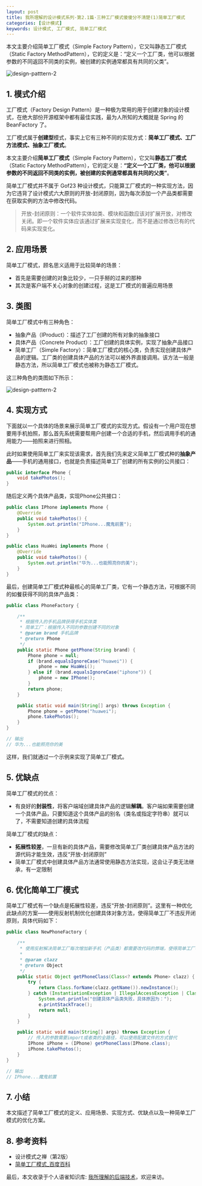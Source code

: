 ```yaml
---
layout: post
title: 我所理解的设计模式系列·第2.1篇·三种工厂模式傻傻分不清楚(1)简单工厂模式
categories: [设计模式]
keywords: 设计模式, 工厂模式, 简单工厂模式
---
```




本文主要介绍简单工厂模式（Simple Factory Pattern），它又叫静态工厂模式（Static Factory MethodPattern），它的定义是：“定义一个工厂类，他可以根据参数的不同返回不同类的实例，被创建的实例通常都具有共同的父类”。



![design-patttern-2](https://cdn.jsdelivr.net/gh/Planeswalker23/image-storage@master/design-pattern/design-patttern-2.1-简单工厂模式-封面.4yrbt80loj40.jpg)



## 1. 模式介绍

工厂模式（Factory Design Pattern）是一种极为常用的用于创建对象的设计模式，在绝大部份开源框架中都有最佳实践，最为人所知的大概就是 Spring 的 BeanFactory 了。

工厂模式属于**创建型**模式，事实上它有三种不同的实现方式：**简单工厂模式、工厂方法模式、抽象工厂模式**。

本文主要介绍**简单工厂模式**（Simple Factory Pattern），它又叫**静态工厂模式**（Static Factory MethodPattern），它的定义是：**“定义一个工厂类，他可以根据参数的不同返回不同类的实例，被创建的实例通常都具有共同的父类”**。

简单工厂模式并不属于 Gof23 种设计模式，只能算工厂模式的一种实现方法，因为它违背了设计模式六大原则的开放-封闭原则，因为每次添加一个产品类都需要在获取实例的方法中修改代码。

> 开放-封闭原则：一个软件实体如类、模块和函数应该对扩展开放，对修改关闭。即一个软件实体应该通过扩展来实现变化，而不是通过修改已有的代码来实现变化。



## 2. 应用场景

简单工厂模式，顾名思义适用于比较简单的场景：

- 首先是需要创建的对象比较少，一只手掰的过来的那种
- 其次是客户端不关心对象的创建过程，这是工厂模式的普遍应用场景



## 3. 类图

简单工厂模式中有三种角色：

- 抽象产品（IProduct）：描述了工厂创建的所有对象的抽象接口
- 具体产品（Concrete Product）：工厂创建的具体实例，实现了抽象产品接口
- 简单工厂（Simple Factory）：简单工厂模式的核心类，负责实现创建具体产品的逻辑。工厂类的创建具体产品的方法可以被外界直接调用。该方法一般是静态方法，所以简单工厂模式也被称为静态工厂模式。

这三种角色的类图如下所示：

![design-patttern-2](https://cdn.jsdelivr.net/gh/Planeswalker23/image-storage@master/design-pattern/design-patttern-2.1-简单工厂模式-类图.5z3mancrxzc0.jpg)



## 4. 实现方式

下面就以一个具体的场景来展示简单工厂模式的实现方式。假设有一个用户现在想要用手机拍照，那么首先系统需要帮用户创建一个合适的手机，然后调用手机的通用能力——拍照来进行照相。

此时如果使用简单工厂来实现该需求，首先我们先来定义简单工厂模式种的**抽象产品**——手机的通用接口，也就是负责描述简单工厂创建的所有实例的公共接口：

````java
public interface Phone {
    void takePhotos();
}
````

随后定义两个具体产品类，实现Phone公共接口：

````java
public class IPhone implements Phone {
    @Override
    public void takePhotos() {
        System.out.println("IPhone...魔鬼前置");
    }
}

public class HuaWei implements Phone {
    @Override
    public void takePhotos() {
        System.out.println("华为...也能照亮你的美");
    }
}
````

最后，创建简单工厂模式种最核心的简单工厂类，它有一个静态方法，可根据不同的如餐获得不同的具体产品类：

````java
public class PhoneFactory {

    /**
     * 根据传入的手机品牌获得手机实体类
     * 简单工厂：根据传入不同的参数创建不同的对象
     * @param brand 手机品牌
     * @return Phone
     */
    public static Phone getPhone(String brand) {
        Phone phone = null;
        if (brand.equalsIgnoreCase("huawei")) {
            phone = new HuaWei();
        } else if (brand.equalsIgnoreCase("iphone")) {
            phone = new IPhone();
        }
        return phone;
    }

    public static void main(String[] args) throws Exception {
        Phone phone = getPhone("huawei");
        phone.takePhotos();
    }
}

// 输出 
// 华为...也能照亮你的美
````

这样，我们就通过一个示例来实现了简单工厂模式。



## 5. 优缺点

简单工厂模式的优点：

- 有良好的**封装性**，将客户端域创建具体产品的逻辑**解耦**。客户端如果需要创建一个具体产品，只要知道这个具体产品的别名（类名或指定字符串）就可以了，不需要知道创建的具体流程

简单工厂模式的缺点：

- **拓展性较差**，一旦有新的具体产品，需要修改简单工厂类创建具体产品方法的源代码才能生效，违反“开放-封闭原则”
- 简单工厂模式中创建具体产品方法通常使用静态方法实现，这会让子类无法继承，有一定限制



## 6. 优化简单工厂模式

简单工厂模式有一个缺点是拓展性较差，违反“开放-封闭原则”。这里有一种优化此缺点的方案——使用反射机制优化创建具体对象方法，使得简单工厂不违反开闭原则，具体代码如下：

```java
public class NewPhoneFactory {

    /**
     * 使用反射解决简单工厂每次增加新手机（产品类）都需要改代码的弊端，使得简单工厂不违反开闭原则
     *
     * @param clazz
     * @return Object
     */
    public static Object getPhoneClass(Class<? extends Phone> clazz) {
        try {
            return Class.forName(clazz.getName()).newInstance();
        } catch (InstantiationException | IllegalAccessException | ClassNotFoundException e) {
            System.out.println("创建具体产品类失败，具体原因为：");
            e.printStackTrace();
            return null;
        }
    }

    public static void main(String[] args) throws Exception {
        // 传入的参数需要import或者类的全路径，可以使用配置文件的方式替代
        IPhone iPhone = (IPhone) getPhoneClass(IPhone.class);
        iPhone.takePhotos();
    }
}

// 输出
// IPhone...魔鬼前置
```



## 7. 小结

本文描述了简单工厂模式的定义、应用场景、实现方式、优缺点以及一种简单工厂模式的优化方案。



## 8. 参考资料

- 设计模式之禅（第2版）
- [简单工厂模式_百度百科](https://baike.baidu.com/item/%E7%AE%80%E5%8D%95%E5%B7%A5%E5%8E%82%E6%A8%A1%E5%BC%8F/8801727?fr=aladdin)

最后，本文收录于个人语雀知识库: [我所理解的后端技术](https://www.yuque.com/planeswalker/bankend)，欢迎来访。